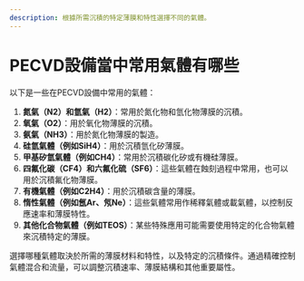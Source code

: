 ```yaml
---
description: 根據所需沉積的特定薄膜和特性選擇不同的氣體。
---
```


# PECVD設備當中常用氣體有哪些

以下是一些在PECVD設備中常用的氣體：

1. **氮氣（N2）和氫氣（H2）**：常用於氮化物和氫化物薄膜的沉積。
2. **氧氣（O2）**：用於氧化物薄膜的沉積。
3. **氨氣（NH3）**：用於氮化物薄膜的製造。
4. **硅氫氣體（例如SiH4）**：用於沉積氫化矽薄膜。
5. **甲基矽氫氣體（例如CH4）**：常用於沉積碳化矽或有機硅薄膜。
6. **四氟化碳（CF4）和六氟化硫（SF6）**：這些氣體在蝕刻過程中常用，也可以用於沉積氟化物薄膜。
7. **有機氣體（例如C2H4）**：用於沉積碳含量的薄膜。
8. **惰性氣體（例如氬Ar、氖Ne）**：這些氣體常用作稀釋氣體或載氣體，以控制反應速率和薄膜特性。
9. **其他化合物氣體（例如TEOS）**：某些特殊應用可能需要使用特定的化合物氣體來沉積特定的薄膜。

選擇哪種氣體取決於所需的薄膜材料和特性，以及特定的沉積條件。通過精確控制氣體混合和流量，可以調整沉積速率、薄膜結構和其他重要屬性。
